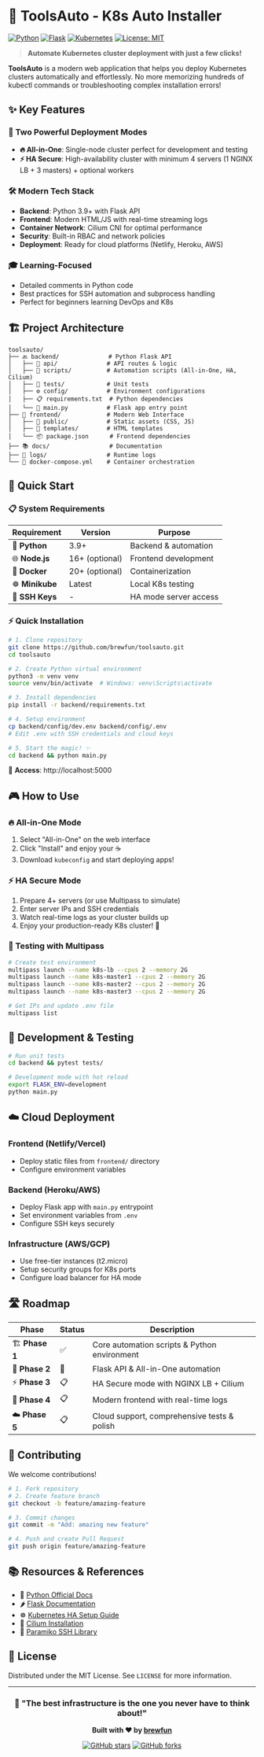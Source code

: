 # 🚀 ToolsAuto - K8s Auto Installer

[![Python](https://img.shields.io/badge/Python-3.9+-blue?style=for-the-badge&logo=python&logoColor=white)](https://python.org)
[![Flask](https://img.shields.io/badge/Flask-2.0+-green?style=for-the-badge&logo=flask&logoColor=white)](https://flask.palletsprojects.com)
[![Kubernetes](https://img.shields.io/badge/Kubernetes-1.24+-blue?style=for-the-badge&logo=kubernetes&logoColor=white)](https://kubernetes.io)
[![License: MIT](https://img.shields.io/badge/License-MIT-yellow?style=for-the-badge)](https://opensource.org/licenses/MIT)

> **Automate Kubernetes cluster deployment with just a few clicks!**

**ToolsAuto** is a modern web application that helps you deploy Kubernetes clusters automatically and effortlessly. No more memorizing hundreds of kubectl commands or troubleshooting complex installation errors!

## ✨ Key Features

### 🎯 Two Powerful Deployment Modes
- **🔥 All-in-One**: Single-node cluster perfect for development and testing
- **⚡ HA Secure**: High-availability cluster with minimum 4 servers (1 NGINX LB + 3 masters) + optional workers

### 🛠️ Modern Tech Stack
- **Backend**: Python 3.9+ with Flask API
- **Frontend**: Modern HTML/JS with real-time streaming logs
- **Container Network**: Cilium CNI for optimal performance
- **Security**: Built-in RBAC and network policies
- **Deployment**: Ready for cloud platforms (Netlify, Heroku, AWS)

### 🎓 Learning-Focused
- Detailed comments in Python code
- Best practices for SSH automation and subprocess handling
- Perfect for beginners learning DevOps and K8s

## 🏗️ Project Architecture

```
toolsauto/
├── 🔙 backend/              # Python Flask API
│   ├── 📡 api/              # API routes & logic  
│   ├── 🤖 scripts/          # Automation scripts (All-in-One, HA, Cilium)
│   ├── 🧪 tests/            # Unit tests
│   ├── ⚙️ config/           # Environment configurations
│   ├── 📋 requirements.txt  # Python dependencies
│   └── 🚀 main.py           # Flask app entry point
├── 🎨 frontend/             # Modern Web Interface
│   ├── 📁 public/           # Static assets (CSS, JS)
│   ├── 📄 templates/        # HTML templates
│   └── 📦 package.json      # Frontend dependencies
├── 📚 docs/                 # Documentation
├── 📝 logs/                 # Runtime logs
└── 🐳 docker-compose.yml    # Container orchestration
```

## 🚀 Quick Start

### 📋 System Requirements

| Requirement | Version | Purpose |
|-------------|---------|---------|
| 🐍 **Python** | 3.9+ | Backend & automation |
| 🌐 **Node.js** | 16+ (optional) | Frontend development |
| 🐳 **Docker** | 20+ (optional) | Containerization |
| ☸️ **Minikube** | Latest | Local K8s testing |
| 🔑 **SSH Keys** | - | HA mode server access |

### ⚡ Quick Installation

```bash
# 1. Clone repository
git clone https://github.com/brewfun/toolsauto.git
cd toolsauto

# 2. Create Python virtual environment
python3 -m venv venv
source venv/bin/activate  # Windows: venv\Scripts\activate

# 3. Install dependencies
pip install -r backend/requirements.txt

# 4. Setup environment
cp backend/config/dev.env backend/config/.env
# Edit .env with SSH credentials and cloud keys

# 5. Start the magic! ✨
cd backend && python main.py
```

🎉 **Access**: http://localhost:5000

## 🎮 How to Use

### 🔥 All-in-One Mode
1. Select "All-in-One" on the web interface
2. Click "Install" and enjoy your ☕
3. Download `kubeconfig` and start deploying apps!

### ⚡ HA Secure Mode  
1. Prepare 4+ servers (or use Multipass to simulate)
2. Enter server IPs and SSH credentials
3. Watch real-time logs as your cluster builds up
4. Enjoy your production-ready K8s cluster! 🎊

### 🧪 Testing with Multipass

```bash
# Create test environment
multipass launch --name k8s-lb --cpus 2 --memory 2G
multipass launch --name k8s-master1 --cpus 2 --memory 2G  
multipass launch --name k8s-master2 --cpus 2 --memory 2G
multipass launch --name k8s-master3 --cpus 2 --memory 2G

# Get IPs and update .env file
multipass list
```

## 🔬 Development & Testing

```bash
# Run unit tests
cd backend && pytest tests/

# Development mode with hot reload
export FLASK_ENV=development
python main.py
```

## ☁️ Cloud Deployment

### Frontend (Netlify/Vercel)
- Deploy static files from `frontend/` directory
- Configure environment variables

### Backend (Heroku/AWS)
- Deploy Flask app with `main.py` entrypoint  
- Set environment variables from `.env`
- Configure SSH keys securely

### Infrastructure (AWS/GCP)
- Use free-tier instances (t2.micro)
- Setup security groups for K8s ports
- Configure load balancer for HA mode

## 🛣️ Roadmap

| Phase | Status | Description |
|-------|--------|-------------|
| 🏗️ **Phase 1** | ✅ | Core automation scripts & Python environment |
| 🔧 **Phase 2** | 🚧 | Flask API & All-in-One automation |
| ⚡ **Phase 3** | 📋 | HA Secure mode with NGINX LB + Cilium |
| 🎨 **Phase 4** | 📋 | Modern frontend with real-time logs |
| ☁️ **Phase 5** | 📋 | Cloud support, comprehensive tests & polish |

## 🤝 Contributing

We welcome contributions! 

```bash
# 1. Fork repository
# 2. Create feature branch
git checkout -b feature/amazing-feature

# 3. Commit changes
git commit -m "Add: amazing new feature"

# 4. Push and create Pull Request
git push origin feature/amazing-feature
```

## 📚 Resources & References

- 🐍 [Python Official Docs](https://docs.python.org/3/)
- 🌶️ [Flask Documentation](https://flask.palletsprojects.com/)
- ☸️ [Kubernetes HA Setup Guide](https://kubernetes.io/docs/setup/production-environment/tools/kubeadm/high-availability/)
- 🐛 [Cilium Installation](https://docs.cilium.io/en/stable/gettingstarted/k8s-install-default/)
- 🔐 [Paramiko SSH Library](http://docs.paramiko.org/en/stable/)

## 📄 License

Distributed under the MIT License. See `LICENSE` for more information.

---

<div align="center">

### 💫 "The best infrastructure is the one you never have to think about!"

**Built with ❤️ by [brewfun](https://github.com/brewfun)**

[![GitHub stars](https://img.shields.io/github/stars/brewfun/toolsauto?style=social)](https://github.com/brewfun/toolsauto/stargazers)
[![GitHub forks](https://img.shields.io/github/forks/brewfun/toolsauto?style=social)](https://github.com/brewfun/toolsauto/network/members)

</div>